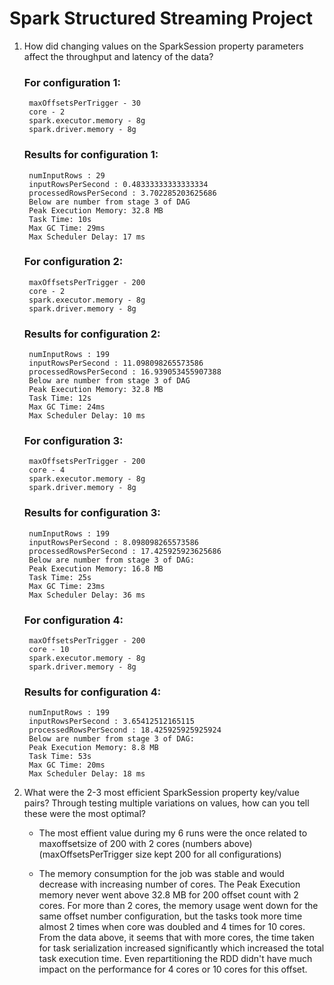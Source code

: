# Spark Structured Streaming Project

1. How did changing values on the SparkSession property parameters affect the throughput and latency of the data?
    ### For configuration 1: 
        maxOffsetsPerTrigger - 30
        core - 2
        spark.executor.memory - 8g
        spark.driver.memory - 8g

    ### Results for configuration 1:
        numInputRows : 29
        inputRowsPerSecond : 0.48333333333333334
        processedRowsPerSecond : 3.702285203625686
        Below are number from stage 3 of DAG
        Peak Execution Memory: 32.8 MB
        Task Time: 10s
        Max GC Time: 29ms
        Max Scheduler Delay: 17 ms

    ### For configuration 2: 
        maxOffsetsPerTrigger - 200
        core - 2
        spark.executor.memory - 8g
        spark.driver.memory - 8g

    ### Results for configuration 2:
        numInputRows : 199
        inputRowsPerSecond : 11.098098265573586
        processedRowsPerSecond : 16.939053455907388
        Below are number from stage 3 of DAG
        Peak Execution Memory: 32.8 MB
        Task Time: 12s
        Max GC Time: 24ms
        Max Scheduler Delay: 10 ms

    ### For configuration 3:
        maxOffsetsPerTrigger - 200
        core - 4
        spark.executor.memory - 8g
        spark.driver.memory - 8g

    ### Results for configuration 3:
        numInputRows : 199
        inputRowsPerSecond : 8.098098265573586
        processedRowsPerSecond : 17.425925923625686
        Below are number from stage 3 of DAG:
        Peak Execution Memory: 16.8 MB
        Task Time: 25s
        Max GC Time: 23ms
        Max Scheduler Delay: 36 ms

    ### For configuration 4:
        maxOffsetsPerTrigger - 200
        core - 10
        spark.executor.memory - 8g
        spark.driver.memory - 8g

    ### Results for configuration 4:
        numInputRows : 199
        inputRowsPerSecond : 3.65412512165115
        processedRowsPerSecond : 18.425925925925924
        Below are number from stage 3 of DAG:
        Peak Execution Memory: 8.8 MB
        Task Time: 53s
        Max GC Time: 20ms
        Max Scheduler Delay: 18 ms



2. What were the 2-3 most efficient SparkSession property key/value pairs? 
Through testing multiple variations on values, how can you tell these were the most optimal?

    - The most effient value during my 6 runs were the once related to maxoffsetsize of 200 with 2 cores (numbers above) (maxOffsetsPerTrigger size kept 200 for all configurations)

    -  The memory consumption for the job was stable and would decrease with increasing number of cores. The Peak Execution memory never went above 32.8 MB for 200 offset count with 2 cores. For more than 2 cores, the memory usage went down for the same offset number configuration, but the tasks took more time almost 2 times when core was doubled and 4 times for 10 cores. From the data above, it seems that with more cores, the time taken for task serialization increased significantly which increased the total task execution time. Even repartitioning the RDD didn't have much impact on the performance for 4 cores or 10 cores for this offset.
